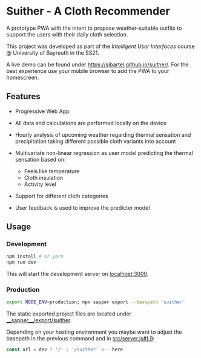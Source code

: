 # Suither - A Cloth Recommender

A prototype PWA with the intent to propose weather-suitable outfits to support the users with their daily cloth selection.

This project was developed as part of the *Intelligent User Interfaces* course @ University of Bayreuth in the SS21.

A live demo can be found under https://sibartel.github.io/suither/. For the best experience use your mobile browser to add the PWA to your homescreen.

## Features
* Progressive Web App
* All data and calculations are performed locally on the device

* Hourly analysis of upcoming weather regarding thermal sensation and precipitation taking different possible cloth variants into account
* Multivariate non-linear regression as user model predicting the thermal sensation based on:
    * Feels like temperature
    * Cloth insulation
    * Activity level
* Support for different cloth categories
* User feedback is used to improve the predicter model

## Usage
### Development

```bash
npm install # or yarn
npm run dev
```

This will start the development server on [localhost:3000](http://localhost:3000).

### Production

```bash
export NODE_ENV=production; npx sapper export --basepath 'suither'
```

The static exported project files are located under [\_\_sapper\_\_/export/suither](__sapper__/export/suither).

Depending on your hosting environment you maybe want to adjust the basepath in the previous command and in [src/server.js#L9](src/server.js#L9):
```js
const url = dev ? '/' : '/suither' <-- here
```

